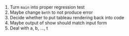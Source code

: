 1. Turn `main` into proper regression test
2. Maybe change `beth` to not produce error
3. Decide whether to put tableau rendering back into code
4. Maybe output of show should match input form
5. Deal with a, b, ..., t
